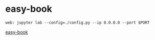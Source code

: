 # easy-book


`web: jupyter lab --config=./config.py --ip 0.0.0.0 --port $PORT`

[easy-book](https://easy-book.zigi2p.repl.co)